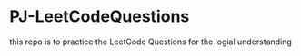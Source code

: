 # PJ-LeetCodeQuestions

this repo is to practice the LeetCode Questions for the logial understanding